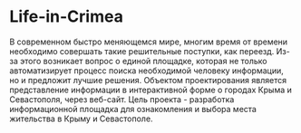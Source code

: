 # Life-in-Crimea
В современном быстро меняющемся мире, многим время от времени необходимо совершать такие решительные поступки, как переезд. Из-за этого возникает вопрос о единой площадке, которая не только автоматизирует процесс поиска необходимой человеку информации, но и предложит лучшие решения.
Объектом проектирования является представление информации в интерактивной форме о городах Крыма и Севастополя, через веб-сайт.
Цель проекта - разработка информационной площадка для ознакомления и выбора места жительства в Крыму и Севастополе.


